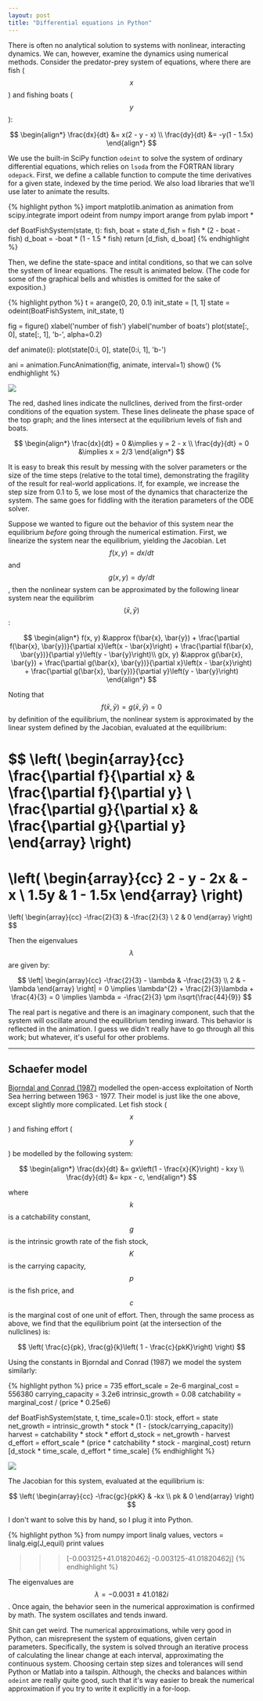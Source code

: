 ```yaml
---
layout: post
title: "Differential equations in Python"
---
```


<script type="text/javascript"
    src="http://cdn.mathjax.org/mathjax/latest/MathJax.js?config=TeX-AMS-MML_HTMLorMML">
</script>

There is often no analytical solution to systems with nonlinear, interacting dynamics.  We can, however, examine the dynamics using numerical methods.  Consider the predator-prey system of equations, where there are fish ($$x$$) and fishing boats ($$y$$):

$$
\begin{align*}
\frac{dx}{dt} &= x(2 - y - x) \\
\frac{dy}{dt} &= -y(1 - 1.5x)
\end{align*}
$$  

We use the built-in SciPy function `odeint` to solve the system of ordinary differential equations, which relies on `lsoda` from the FORTRAN library `odepack`.  First, we define a callable function to compute the time derivatives for a given state, indexed by the time period.  We also load libraries that we'll use later to animate the results.

{% highlight python %}
import matplotlib.animation as animation
from scipy.integrate import odeint
from numpy import arange
from pylab import *

def BoatFishSystem(state, t):
    fish, boat = state
    d_fish = fish * (2 - boat - fish)
    d_boat = -boat * (1 - 1.5 * fish)
    return [d_fish, d_boat]
{% endhighlight %}

Then, we define the state-space and intital conditions, so that we can solve the system of linear equations.  The result is animated below.  (The code for some of the graphical bells and whistles is omitted for the sake of exposition.)

{% highlight python %}
t = arange(0, 20, 0.1)
init_state = [1, 1]
state = odeint(BoatFishSystem, init_state, t)

fig = figure()
xlabel('number of fish')
ylabel('number of boats')
plot(state[:, 0], state[:, 1], 'b-', alpha=0.2)

def animate(i):
    plot(state[0:i, 0], state[0:i, 1], 'b-')

ani = animation.FuncAnimation(fig, animate, interval=1)
show()
{% endhighlight %}

![](/images/differential-animated-dual.gif)

The red, dashed lines indicate the nullclines, derived from the first-order conditions of the equation system.  These lines delineate the phase space of the top graph; and the lines intersect at the equilibrium levels of fish and boats.

$$
\begin{align*}
\frac{dx}{dt} = 0 &\implies y = 2 - x \\
\frac{dy}{dt} = 0 &\implies x = 2/3
\end{align*}
$$  

It is easy to break this result by messing with the solver parameters or the size of the time steps (relative to the total time), demonstrating the fragility of the result for real-world applications.  If, for example, we increase the step size from 0.1 to 5, we lose most of the dynamics that characterize the system.  The same goes for fiddling with the iteration parameters of the ODE solver.

Suppose we wanted to figure out the behavior of this system near the equilibrium *before* going through the numerical estimation.  First, we linearize the system near the equilibrium, yielding the Jacobian.  Let $$f(x, y) = dx/dt$$ and $$g(x, y) = dy/dt$$, then the nonlinear system can be approximated by the following linear system near the equilibrim $$(\bar{x}, \bar{y})$$:

$$
\begin{align*}
f(x, y) &\approx f(\bar{x}, \bar{y}) + \frac{\partial f(\bar{x}, \bar{y})}{\partial x}\left(x - \bar{x}\right) + \frac{\partial f(\bar{x}, \bar{y})}{\partial y}\left(y - \bar{y}\right)\\
g(x, y) &\approx g(\bar{x}, \bar{y}) + \frac{\partial g(\bar{x}, \bar{y})}{\partial x}\left(x - \bar{x}\right) + \frac{\partial g(\bar{x}, \bar{y})}{\partial y}\left(y - \bar{y}\right)
\end{align*}
$$

Noting that $$f(\bar{x}, \bar{y}) = g(\bar{x}, \bar{y}) = 0$$ by definition of the equilibrium, the nonlinear system is approximated by the linear system defined by the Jacobian, evaluated at the equilibrium:

$$
\left( 
\begin{array}{cc} 
\frac{\partial f}{\partial x} & \frac{\partial f}{\partial y} \\
\frac{\partial g}{\partial x} & \frac{\partial g}{\partial y}
\end{array}
\right)
= 
\left( 
\begin{array}{cc} 
2 - y - 2x & -x \\
1.5y & 1 - 1.5x
\end{array}
\right)
= 
\left( 
\begin{array}{cc} 
-\frac{2}{3} & -\frac{2}{3} \\
2 & 0
\end{array}
\right)
$$

Then the eigenvalues $$\lambda$$ are given by:

$$
\left|
\begin{array}{cc} 
-\frac{2}{3} - \lambda & -\frac{2}{3} \\
2 & -\lambda
\end{array}
\right| 
= 0 
\implies 
\lambda^{2} + \frac{2}{3}\lambda + \frac{4}{3} 
= 0
\implies
\lambda = -\frac{2}{3} \pm i\sqrt{\frac{44}{9}}
$$

The real part is negative and there is an imaginary component, such that the system will oscillate around the equilibrium tending inward.  This behavior is reflected in the animation.  I guess we didn't really have to go through all this work; but whatever, it's useful for other problems.

---

## Schaefer model

[Bjorndal and Conrad (1987)](http://cahnrs-cms.wsu.edu/_layouts/downloadFile.aspx?file=/ses/people/galinato_g/Documents/EconS431/bjorndal%20and%20%20conrad.pdf) modelled the open-access exploitation of North Sea herring between 1963 - 1977.  Their model is just like the one above, except slightly more complicated.  Let fish stock ($$x$$) and fishing effort ($$y$$) be modelled by the following system:

$$
\begin{align*}
\frac{dx}{dt} &= gx\left(1 - \frac{x}{K}\right) - kxy \\
\frac{dy}{dt} &= kpx - c,
\end{align*}
$$  

where $$k$$ is a catchability constant, $$g$$ is the intrinsic growth rate of the fish stock, $$K$$ is the carrying capacity, $$p$$ is the fish price, and $$c$$ is the marginal cost of one unit of effort.  Then, through the same process as above, we find that the equilibrium point (at the intersection of the nullclines) is:

$$
\left( \frac{c}{pk}, \frac{g}{k}\left( 1 - \frac{c}{pkK}\right) \right)
$$

Using the constants in Bjorndal and Conrad (1987) we model the system similarly:

{% highlight python %}
price = 735
effort_scale = 2e-6
marginal_cost = 556380
carrying_capacity = 3.2e6
intrinsic_growth = 0.08
catchability = marginal_cost / (price * 0.25e6)

def BoatFishSystem(state, t, time_scale=0.1):
    stock, effort = state
    net_growth = intrinsic_growth * stock * (1 - (stock/carrying_capacity))
    harvest = catchability * stock * effort
    d_stock = net_growth - harvest
    d_effort = effort_scale * (price * catchability * stock - marginal_cost)
    return [d_stock * time_scale, d_effort * time_scale]
{% endhighlight %}

![](/images/differential-animated-schaefer.gif)

The Jacobian for this system, evaluated at the equilibrium is:

$$
\left( 
\begin{array}{cc} 
-\frac{gc}{pkK} & -kx \\
pk & 0
\end{array}
\right)
$$

I don't want to solve this by hand, so I plug it into Python.

{% highlight python %}
from numpy import linalg
values, vectors = linalg.eig(J_equil)
print values
>>> [-0.003125+41.01820462j -0.003125-41.01820462j]
{% endhighlight %}

The eigenvalues are $$\lambda = -0.0031 \pm 41.0182i$$.  Once again, the behavior seen in the numerical approximation is confirmed by math.  The system oscillates and tends inward.

Shit can get weird.  The numerical approximations, while very good in Python, can misrepresent the system of equations, given certain parameters.  Specifically, the system is solved through an iterative process of calculating the linear change at each interval, approximating the continuous system.  Choosing certain step sizes and tolerances will send Python or Matlab into a tailspin.  Although, the checks and balances within `odeint` are really quite good, such that it's way easier to break the numerical approximation if you try to write it explicitly in a for-loop.












